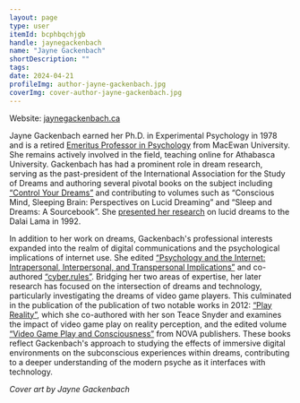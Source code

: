 ```yaml
---
layout: page
type: user
itemId: bcphbqchjgb
handle: jaynegackenbach
name: "Jayne Gackenbach"
shortDescription: ""
tags:
date: 2024-04-21
profileImg: author-jayne-gackenbach.jpg
coverImg: cover-author-jayne-gackenbach.jpg
---
```


Website: [jaynegackenbach.ca](https://jaynegackenbach.ca/)

Jayne Gackenbach earned her Ph.D. in Experimental Psychology in 1978 and is a retired [Emeritus Professor in Psychology](https://www.macewan.ca/academics/academic-departments/psychology/our-people/profile/?profileid=gackenbachj) from MacEwan University. She remains actively involved in the field, teaching online for Athabasca University. Gackenbach has had a prominent role in dream research, serving as the past-president of the International Association for the Study of Dreams and authoring several pivotal books on the subject including [“Control Your Dreams”](https://www.goodreads.com/en/book/show/345114) and contributing to volumes such as “Conscious Mind, Sleeping Brain: Perspectives on Lucid Dreaming” and “Sleep and Dreams: A Sourcebook”. She [presented her research](https://jaynegackenbach.ca/dalai-lama-trip-long-essay/) on lucid dreams to the Dalai Lama in 1992.

In addition to her work on dreams, Gackenbach's professional interests expanded into the realm of digital communications and the psychological implications of internet use. She edited [“Psychology and the Internet: Intrapersonal, Interpersonal, and Transpersonal Implications”](https://www.amazon.com.au/Psychology-Internet-Intrapersonal-Interpersonal-Transpersonal/dp/0123694256) and co-authored [“cyber.rules”](https://www.amazon.com/Cyber-Rules-Really-About-Internet/dp/039370484X). Bridging her two areas of expertise, her later research has focused on the intersection of dreams and technology, particularly investigating the dreams of video game players. This culminated in the publication of the publication of two notable works in 2012: [“Play Reality”](https://www.amazon.com/Play-Reality-Video-Changing-Everything-ebook/dp/B007ARWUCW/?_encoding=UTF8&pd_rd_w=huNLC&content-id=amzn1.sym.cf86ec3a-68a6-43e9-8115-04171136930a&pf_rd_p=cf86ec3a-68a6-43e9-8115-04171136930a&pf_rd_r=140-3392018-6006703&pd_rd_wg=pLaRB&pd_rd_r=d650fb76-8f2a-41c2-a941-d19036d0201a&ref_=aufs_ap_sc_dsk), which she co-authored with her son Teace Snyder and examines the impact of video game play on reality perception, and the edited volume [“Video Game Play and Consciousness”](https://www.amazon.com/Consciousness-Perspectives-Psychology-Technology-Applications/dp/1620811138) from NOVA publishers. These books reflect Gackenbach's approach to studying the effects of immersive digital environments on the subconscious experiences within dreams, contributing to a deeper understanding of the modern psyche as it interfaces with technology.

_Cover art by Jayne Gackenbach_
